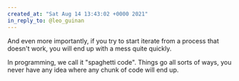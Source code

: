 ```yaml
---
created_at: "Sat Aug 14 13:43:02 +0000 2021"
in_reply_to: @leo_guinan
---
```


And even more importantly, if you try to start iterate from a process that doesn't work, you will end up with a mess quite quickly.

In programming, we call it "spaghetti code". Things go all sorts of ways, you never have any idea where any chunk of code will end up.